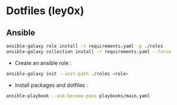 # Dotfiles (ley0x)

## Ansible

```bash
ansible-galaxy role install -r requirements.yaml -p ./roles
ansible-galaxy collection install -r requirements.yaml --force
```

- Create an ansible role :
```bash
ansible-galaxy init --init-path ./roles <role>
```

- Install packages and dotfiles :
```bash
ansible-playbook --ask-become-pass playbooks/main.yaml
```
